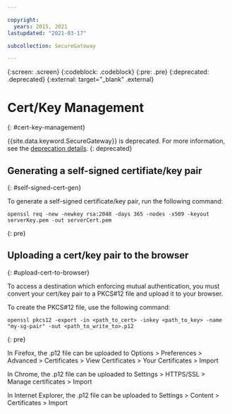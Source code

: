 ```yaml
---

copyright:
  years: 2015, 2021
lastupdated: "2021-03-17"

subcollection: SecureGateway

---
```

{:screen: .screen}
{:codeblock: .codeblock}
{:pre: .pre}
{:deprecated: .deprecated}
{:external: target="_blank" .external}

# Cert/Key Management
{: #cert-key-management}

{{site.data.keyword.SecureGateway}} is deprecated. For more information, see the [deprecation details](/docs/SecureGateway?topic=SecureGateway-dep-overview).
{: deprecated}

## Generating a self-signed certifiate/key pair
{: #self-signed-cert-gen}

To generate a self-signed certificate/key pair, run the following command:

```
openssl req -new -newkey rsa:2048 -days 365 -nodes -x509 -keyout serverKey.pem -out serverCert.pem
```
{: pre}


## Uploading a cert/key pair to the browser
{: #upload-cert-to-browser}

To access a destination which enforcing mutual authentication, you must convert your cert/key pair to a PKCS#12 file and upload it to your browser.

To create the PKCS#12 file, use the following command:

```
openssl pkcs12 -export -in <path_to_cert> -inkey <path_to_key> -name "my-sg-pair" -out <path_to_write_to>.p12
```
{: pre}

In Firefox, the .p12 file can be uploaded to Options > Preferences > Advanced > Certificates > View Certificates > Your Certificates > Import

In Chrome, the .p12 file can be uploaded to Settings > HTTPS/SSL > Manage certificates > Import

In Internet Explorer, the .p12 file can be uploaded to Settings > Content > Certificates > Import

